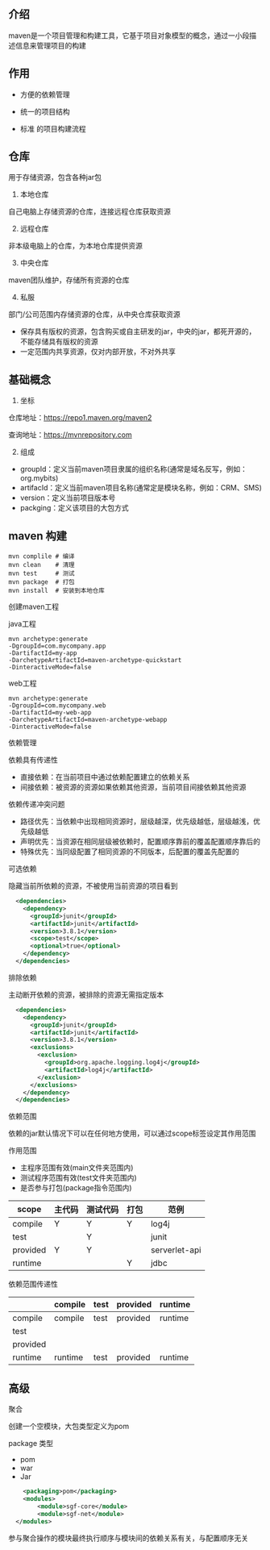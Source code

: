 

## 介绍

maven是一个项目管理和构建工具，它基于项目对象模型的概念，通过一小段描述信息来管理项目的构建

## 作用

- 方便的依赖管理

- 统一的项目结构

- 标准 的项目构建流程

## 仓库

用于存储资源，包含各种jar包

1. 本地仓库

自己电脑上存储资源的仓库，连接远程仓库获取资源

2. 远程仓库

非本级电脑上的仓库，为本地仓库提供资源

3. 中央仓库

maven团队维护，存储所有资源的仓库

4. 私服

部门/公司范围内存储资源的仓库，从中央仓库获取资源

- 保存具有版权的资源，包含购买或自主研发的jar，中央的jar，都死开源的，不能存储具有版权的资源
- 一定范围内共享资源，仅对内部开放，不对外共享

## 基础概念

1. 坐标

仓库地址：https://repo1.maven.org/maven2

查询地址：https://mvnrepository.com 

2. 组成

- groupId：定义当前maven项目隶属的组织名称(通常是域名反写，例如：org.mybits)
- artifacId：定义当前maven项目名称(通常定是模块名称，例如：CRM、SMS)
- version：定义当前项目版本号
- packging：定义该项目的大包方式

## maven 构建

```shel
mvn complile # 编译 
mvn clean    # 清理
mvn test     # 测试
mvn package  # 打包
mvn install  # 安装到本地仓库
```

  创建maven工程

java工程

``` shell
mvn archetype:generate 
-DgroupId=com.mycompany.app 
-DartifactId=my-app 
-DarchetypeArtifactId=maven-archetype-quickstart 
-DinteractiveMode=false
```

web工程

```shell
mvn archetype:generate 
-DgroupId=com.mycompany.web 
-DartifactId=my-web-app 
-DarchetypeArtifactId=maven-archetype-webapp 
-DinteractiveMode=false
```

 依赖管理

依赖具有传递性

- 直接依赖：在当前项目中通过依赖配置建立的依赖关系
- 间接依赖：被资源的资源如果依赖其他资源，当前项目间接依赖其他资源

 依赖传递冲突问题

- 路径优先：当依赖中出现相同资源时，层级越深，优先级越低，层级越浅，优先级越低
- 声明优先：当资源在相同层级被依赖时，配置顺序靠前的覆盖配置顺序靠后的
- 特殊优先：当同级配置了相同资源的不同版本，后配置的覆盖先配置的

可选依赖

隐藏当前所依赖的资源，不被使用当前资源的项目看到

```xml
  <dependencies>
    <dependency>
      <groupId>junit</groupId>
      <artifactId>junit</artifactId>
      <version>3.8.1</version>
      <scope>test</scope>
      <optional>true</optional>
    </dependency>
  </dependencies>
```

排除依赖

主动断开依赖的资源，被排除的资源无需指定版本

```xml
  <dependencies>
    <dependency>
      <groupId>junit</groupId>
      <artifactId>junit</artifactId>
      <version>3.8.1</version>
      <exclusions>
        <exclusion>
          <groupId>org.apache.logging.log4j</groupId>
          <artifactId>log4j</artifactId>
        </exclusion>
      </exclusions>
    </dependency>
  </dependencies>
```

依赖范围

依赖的jar默认情况下可以在任何地方使用，可以通过scope标签设定其作用范围

作用范围

- 主程序范围有效(main文件夹范围内)
- 测试程序范围有效(test文件夹范围内)
- 是否参与打包(package指令范围内)

| scope    | 主代码 | 测试代码 | 打包 | 范例          |
| -------- | ------ | -------- | ---- | ------------- |
| compile  | Y      | Y        | Y    | log4j         |
| test     |        | Y        |      | junit         |
| provided | Y      | Y        |      | serverlet-api |
| runtime  |        |          | Y    | jdbc          |

依赖范围传递性

|          | compile | test | provided | runtime |
| -------- | ------- | ---- | -------- | ------- |
| compile  | compile | test | provided | runtime |
| test     |         |      |          |         |
| provided |         |      |          |         |
| runtime  | runtime | test | provided | runtime |





## 高级

聚合

创建一个空模块，大包类型定义为pom

package 类型

- pom
- war
- Jar

```xml
	<packaging>pom</packaging>
	<modules>
		<module>sgf-core</module>
		<module>sgf-net</module>
  </modules>
```

参与聚合操作的模块最终执行顺序与模块间的依赖关系有关，与配置顺序无关